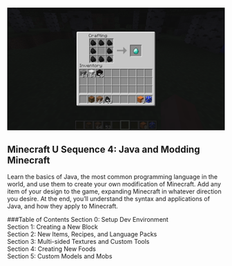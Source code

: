 ![](images/section_2/recipe_coal.png)

## Minecraft U Sequence 4: Java and Modding Minecraft

Learn the basics of Java, the most common programming language in the world, and use them to create your own modification of Minecraft. Add any item of your design to the game, expanding Minecraft in whatever direction you desire. At the end, you’ll understand the syntax and applications of Java, and how they apply to Minecraft.

###Table of Contents
Section 0: Setup Dev Environment  
Section 1: Creating a New Block  
Section 2: New Items, Recipes, and Language Packs  
Section 3: Multi-sided Textures and Custom Tools  
Section 4: Creating New Foods  
Section 5: Custom Models and Mobs  
